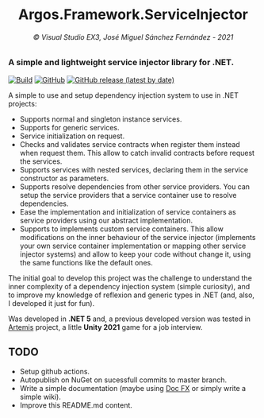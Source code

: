 <h1 align="center"> Argos.Framework.ServiceInjector</h1>
<h6 align="center">© Visual Studio EX3, José Miguel Sánchez Fernández - 2021</h6>

### A simple and lightweight service injector library for .NET.

[![Build](https://github.com/VisualStudioEX3/Argos.Framework.ServiceInjector/actions/workflows/main.yml/badge.svg)](https://github.com/VisualStudioEX3/Argos.Framework.ServiceInjector/actions/workflows/main.yml)
[![GitHub](https://img.shields.io/github/license/VisualStudioEX3/Argos.Framework.ServiceInjector?color=yellow)](https://opensource.org/licenses/MIT)
[![GitHub release (latest by date)](https://img.shields.io/github/v/release/VisualStudioEX3/Argos.Framework.ServiceInjector?color=green)](https://github.com/VisualStudioEX3/Argos.Framework.ServiceInjector/releases/)

A simple to use and setup dependency injection system to use in .NET projects:
- Supports normal and singleton instance services.
- Supports for generic services.
- Service initialization on request.
- Checks and validates service contracts when register them instead when request them. This allow to catch invalid contracts before request the services.
- Supports services with nested services, declaring them in the service constructor as parameters.
- Supports resolve dependencies from other service providers. You can setup the service providers that a service container use to resolve dependencies.
- Ease the implementation and initialization of service containers as service providers using our abstract implementation.
- Supports to implements custom service containers. This allow modifications on the inner behaviour of the service injector (implements your own service container implementation or mapping other service injector systems) and allow to keep your code without change it, using the same functions like the default ones.

The initial goal to develop this project was the challenge to understand the inner complexity of a dependency injection system (simple curiosity), and to improve my knowledge of reflexion and generic types in .NET (and, also, I developed it just for fun).

Was developed in **.NET 5** and, a previous developed version was tested in [Artemis](https://github.com/VisualStudioEX3/Artemis) project, a little **Unity 2021** game for a job interview.

## TODO
- Setup github actions.
- Autopublish on NuGet on sucessfull commits to master branch.
- Write a simple documentation (maybe using [Doc FX](https://github.com/dotnet/docfx) or simply write a simple wiki).
- Improve this README.md content.
